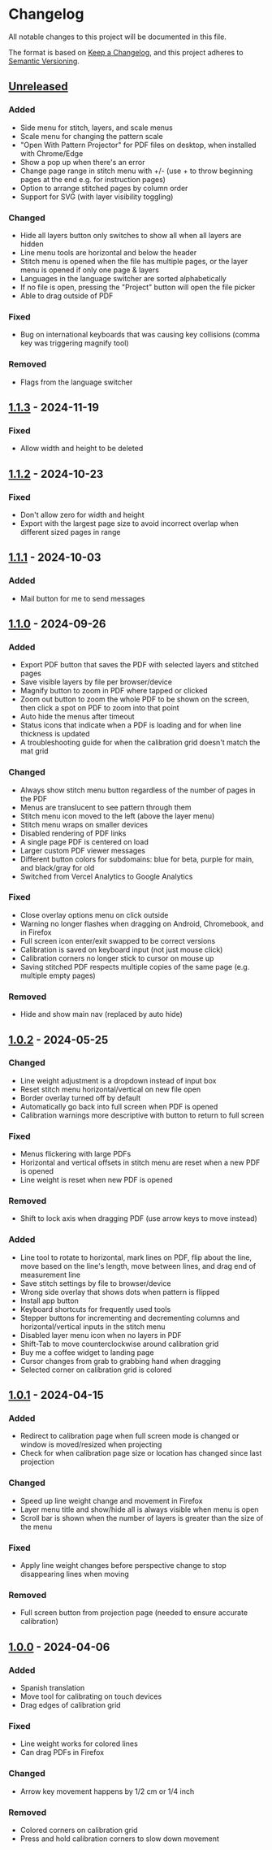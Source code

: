 # Changelog

All notable changes to this project will be documented in this file.

The format is based on [Keep a Changelog](https://keepachangelog.com/en/1.1.0/),
and this project adheres to [Semantic Versioning](https://semver.org/spec/v2.0.0.html).

## [Unreleased]

### Added

- Side menu for stitch, layers, and scale menus
- Scale menu for changing the pattern scale
- "Open With Pattern Projector" for PDF files on desktop, when installed with Chrome/Edge
- Show a pop up when there's an error
- Change page range in stitch menu with +/- (use + to throw beginning pages at the end e.g. for instruction pages)
- Option to arrange stitched pages by column order
- Support for SVG (with layer visibility toggling)

### Changed

- Hide all layers button only switches to show all when all layers are hidden
- Line menu tools are horizontal and below the header
- Stitch menu is opened when the file has multiple pages, or the layer menu is opened if only one page & layers
- Languages in the language switcher are sorted alphabetically
- If no file is open, pressing the "Project" button will open the file picker
- Able to drag outside of PDF

### Fixed

- Bug on international keyboards that was causing key collisions (comma key was triggering magnify tool)

### Removed

- Flags from the language switcher

## [1.1.3] - 2024-11-19

### Fixed

- Allow width and height to be deleted

## [1.1.2] - 2024-10-23

### Fixed

- Don't allow zero for width and height
- Export with the largest page size to avoid incorrect overlap when different sized pages in range

## [1.1.1] - 2024-10-03

### Added

- Mail button for me to send messages

## [1.1.0] - 2024-09-26

### Added

- Export PDF button that saves the PDF with selected layers and stitched pages
- Save visible layers by file per browser/device
- Magnify button to zoom in PDF where tapped or clicked
- Zoom out button to zoom the whole PDF to be shown on the screen, then click a spot on PDF to zoom into that point
- Auto hide the menus after timeout
- Status icons that indicate when a PDF is loading and for when line thickness is updated
- A troubleshooting guide for when the calibration grid doesn't match the mat grid

### Changed

- Always show stitch menu button regardless of the number of pages in the PDF
- Menus are translucent to see pattern through them
- Stitch menu icon moved to the left (above the layer menu)
- Stitch menu wraps on smaller devices
- Disabled rendering of PDF links
- A single page PDF is centered on load
- Larger custom PDF viewer messages
- Different button colors for subdomains: blue for beta, purple for main, and black/gray for old
- Switched from Vercel Analytics to Google Analytics

### Fixed

- Close overlay options menu on click outside
- Warning no longer flashes when dragging on Android, Chromebook, and in Firefox
- Full screen icon enter/exit swapped to be correct versions
- Calibration is saved on keyboard input (not just mouse click)
- Calibration corners no longer stick to cursor on mouse up
- Saving stitched PDF respects multiple copies of the same page (e.g. multiple empty pages)

### Removed

- Hide and show main nav (replaced by auto hide)

## [1.0.2] - 2024-05-25

### Changed

- Line weight adjustment is a dropdown instead of input box
- Reset stitch menu horizontal/vertical on new file open
- Border overlay turned off by default
- Automatically go back into full screen when PDF is opened
- Calibration warnings more descriptive with button to return to full screen

### Fixed

- Menus flickering with large PDFs
- Horizontal and vertical offsets in stitch menu are reset when a new PDF is opened
- Line weight is reset when new PDF is opened

### Removed

- Shift to lock axis when dragging PDF (use arrow keys to move instead)

### Added

- Line tool to rotate to horizontal, mark lines on PDF, flip about the line, move based on the line's length, move between lines, and drag end of measurement line
- Save stitch settings by file to browser/device
- Wrong side overlay that shows dots when pattern is flipped
- Install app button
- Keyboard shortcuts for frequently used tools
- Stepper buttons for incrementing and decrementing columns and horizontal/vertical inputs in the stitch menu
- Disabled layer menu icon when no layers in PDF
- Shift-Tab to move counterclockwise around calibration grid
- Buy me a coffee widget to landing page
- Cursor changes from grab to grabbing hand when dragging
- Selected corner on calibration grid is colored

## [1.0.1] - 2024-04-15

### Added

- Redirect to calibration page when full screen mode is changed or window is moved/resized when projecting
- Check for when calibration page size or location has changed since last projection

### Changed

- Speed up line weight change and movement in Firefox
- Layer menu title and show/hide all is always visible when menu is open
- Scroll bar is shown when the number of layers is greater than the size of the menu

### Fixed

- Apply line weight changes before perspective change to stop disappearing lines when moving

### Removed

- Full screen button from projection page (needed to ensure accurate calibration)

## [1.0.0] - 2024-04-06

### Added

- Spanish translation
- Move tool for calibrating on touch devices
- Drag edges of calibration grid

### Fixed

- Line weight works for colored lines
- Can drag PDFs in Firefox

### Changed

- Arrow key movement happens by 1/2 cm or 1/4 inch

### Removed

- Colored corners on calibration grid
- Press and hold calibration corners to slow down movement

[unreleased]: https://github.com/Pattern-Projector/pattern-projector/compare/main...beta
[1.1.3]: https://github.com/Pattern-Projector/pattern-projector/releases/tag/v1.1.3
[1.1.2]: https://github.com/Pattern-Projector/pattern-projector/releases/tag/v1.1.2
[1.1.1]: https://github.com/Pattern-Projector/pattern-projector/releases/tag/v1.1.1
[1.1.0]: https://github.com/Pattern-Projector/pattern-projector/releases/tag/v1.1.0
[1.0.2]: https://github.com/Pattern-Projector/pattern-projector/releases/tag/v1.0.2
[1.0.1]: https://github.com/Pattern-Projector/pattern-projector/releases/tag/v1.0.1
[1.0.0]: https://github.com/Pattern-Projector/pattern-projector/releases/tag/v1.0.0
